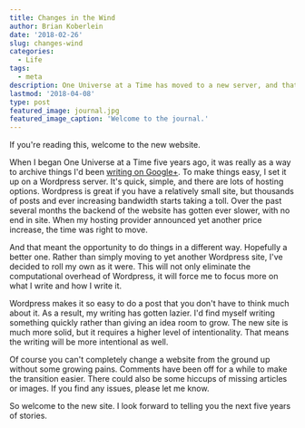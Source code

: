 ```yaml
---
title: Changes in the Wind
author: Brian Koberlein
date: '2018-02-26'
slug: changes-wind
categories:
  - Life
tags:
  - meta
description: One Universe at a Time has moved to a new server, and that means some changes are coming
lastmod: '2018-04-08'
type: post
featured_image: journal.jpg
featured_image_caption: 'Welcome to the journal.'
---
```


If you're reading this, welcome to the new website. 

When I began One Universe at a Time five years ago, it was really as a way to archive things I'd been [writing on Google+](https://plus.google.com/+BrianKoberlein). To make things easy, I set it up on a Wordpress server. It's quick, simple, and there are lots of hosting options. Wordpress is great if you have a relatively small site, but thousands of posts and ever increasing bandwidth starts taking a toll. Over the past several months the backend of the website has gotten ever slower, with no end in site. When my hosting provider announced yet another price increase, the time was right to move.

And that meant the opportunity to do things in a different way. Hopefully a better one. Rather than simply moving to yet another Wordpress site, I've decided to roll my own as it were. This will not only eliminate the computational overhead of Wordpress, it will force me to focus more on what I write and how I write it. 

Wordpress makes it so easy to do a post that you don't have to think much about it. As a result, my writing has gotten lazier. I'd find myself writing something quickly rather than giving an idea room to grow. The new site is much more solid, but it requires a higher level of intentionality. That means the writing will be more intentional as well.

Of course you can't completely change a website from the ground up without some growing pains. Comments have been off for a while to make the transition easier. There could also be some hiccups of missing articles or images. If you find any issues, please let me know. 

So welcome to the new site. I look forward to telling you the next five years of stories.